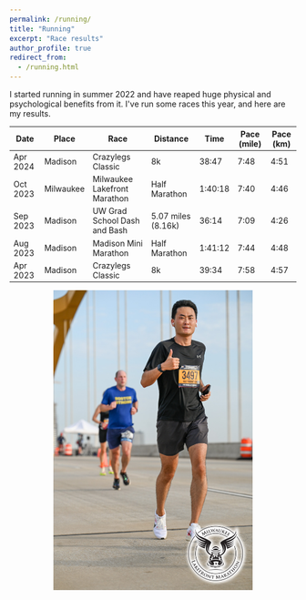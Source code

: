 ```yaml
---
permalink: /running/
title: "Running"
excerpt: "Race results"
author_profile: true
redirect_from: 
  - /running.html
---
```



I started running in summer 2022 and have reaped huge physical and psychological benefits from it. I've run some races this year, and here are my results. 

| Date        | Place    | Race                         | Distance          |  Time   | Pace (mile) | Pace (km)
| --------    | ------   | ------------------           | ------            | ------- | --------------- | ---------------
| Apr 2024    | Madison  | Crazylegs Classic            | 8k                | 38:47   | 7:48            |  4:51
| Oct 2023    | Milwaukee| Milwaukee Lakefront Marathon | Half Marathon     | 1:40:18 | 7:40            |  4:46
| Sep 2023    | Madison  | UW Grad School Dash and Bash | 5.07 miles (8.16k)| 36:14   | 7:09            |  4:26
| Aug 2023    | Madison  | Madison Mini Marathon        | Half Marathon     | 1:41:12 | 7:44            |  4:48
| Apr 2023    | Madison  | Crazylegs Classic            | 8k                | 39:34   | 7:58            |  4:57

<p align="center">
<img src="/images/DSC_7812.jpg" width="350"/>
</p>
